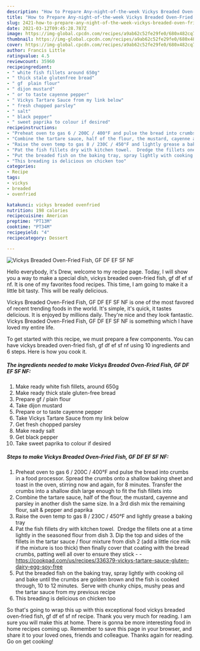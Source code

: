 ```yaml
---
description: "How to Prepare Any-night-of-the-week Vickys Breaded Oven-Fried Fish, GF DF EF SF NF"
title: "How to Prepare Any-night-of-the-week Vickys Breaded Oven-Fried Fish, GF DF EF SF NF"
slug: 2421-how-to-prepare-any-night-of-the-week-vickys-breaded-oven-fried-fish-gf-df-ef-sf-nf
date: 2021-03-12T09:45:28.787Z
image: https://img-global.cpcdn.com/recipes/a9ab62c52fe29fe0/680x482cq70/vickys-breaded-oven-fried-fish-gf-df-ef-sf-nf-recipe-main-photo.jpg
thumbnail: https://img-global.cpcdn.com/recipes/a9ab62c52fe29fe0/680x482cq70/vickys-breaded-oven-fried-fish-gf-df-ef-sf-nf-recipe-main-photo.jpg
cover: https://img-global.cpcdn.com/recipes/a9ab62c52fe29fe0/680x482cq70/vickys-breaded-oven-fried-fish-gf-df-ef-sf-nf-recipe-main-photo.jpg
author: Francis Little
ratingvalue: 4.5
reviewcount: 35960
recipeingredient:
- " white fish fillets around 650g"
- " thick stale glutenfree bread"
- " gf  plain flour"
- " dijon mustard"
- " or to taste cayenne pepper"
- " Vickys Tartare Sauce from my link below"
- " fresh chopped parsley"
- " salt"
- " black pepper"
- " sweet paprika to colour if desired"
recipeinstructions:
- "Preheat oven to gas 6 / 200C / 400°F and pulse the bread into crumbs in a food processor. Spread the crumbs onto a shallow baking sheet and toast in the oven, stirring now and again, for 8 minutes. Transfer the crumbs into a shallow dish large enough to fit the fish fillets into"
- "Combine the tartare sauce, half of the flour, the mustard, cayenne and parsley in another dish the same size. In a 3rd dish mix the remaining flour, salt &amp; pepper and paprika"
- "Raise the oven temp to gas 8 / 230C / 450°F and lightly grease a baking tray"
- "Pat the fish fillets dry with kitchen towel.  Dredge the fillets one at a time lightly in the seasoned flour from dish 3. Dip the top and sides of the fillets in the tartar sauce / flour mixture from dish 2 (add a little rice milk if the mixture is too thick) then finally cover that coating with the bread crumbs, patting well all over to ensure they stick  https://cookpad.com/us/recipes/336379-vickys-tartare-sauce-gluten-dairy-egg-soy-free"
- "Put the breaded fish on the baking tray, spray lightly with cooking oil and bake until the crumbs are golden brown and the fish is cooked through, 10 to 12 minutes.  Serve with chunky chips, mushy peas and the tartar sauce from my previous recipe"
- "This breading is delicious on chicken too"
categories:
- Recipe
tags:
- vickys
- breaded
- ovenfried

katakunci: vickys breaded ovenfried 
nutrition: 198 calories
recipecuisine: American
preptime: "PT13M"
cooktime: "PT34M"
recipeyield: "4"
recipecategory: Dessert

---
```



![Vickys Breaded Oven-Fried Fish, GF DF EF SF NF](https://img-global.cpcdn.com/recipes/a9ab62c52fe29fe0/680x482cq70/vickys-breaded-oven-fried-fish-gf-df-ef-sf-nf-recipe-main-photo.jpg)

Hello everybody, it's Drew, welcome to my recipe page. Today, I will show you a way to make a special dish, vickys breaded oven-fried fish, gf df ef sf nf. It is one of my favorites food recipes. This time, I am going to make it a little bit tasty. This will be really delicious.

Vickys Breaded Oven-Fried Fish, GF DF EF SF NF is one of the most favored of recent trending foods in the world. It's simple, it's quick, it tastes delicious. It is enjoyed by millions daily. They're nice and they look fantastic. Vickys Breaded Oven-Fried Fish, GF DF EF SF NF is something which I have loved my entire life.




To get started with this recipe, we must prepare a few components. You can have vickys breaded oven-fried fish, gf df ef sf nf using 10 ingredients and 6 steps. Here is how you cook it.

<!--inarticleads1-->

##### The ingredients needed to make Vickys Breaded Oven-Fried Fish, GF DF EF SF NF:

1. Make ready  white fish fillets, around 650g
1. Make ready  thick stale gluten-free bread
1. Prepare  gf / plain flour
1. Take  dijon mustard
1. Prepare  or to taste cayenne pepper
1. Take  Vickys Tartare Sauce from my link below
1. Get  fresh chopped parsley
1. Make ready  salt
1. Get  black pepper
1. Take  sweet paprika to colour if desired




<!--inarticleads2-->

##### Steps to make Vickys Breaded Oven-Fried Fish, GF DF EF SF NF:

1. Preheat oven to gas 6 / 200C / 400°F and pulse the bread into crumbs in a food processor. Spread the crumbs onto a shallow baking sheet and toast in the oven, stirring now and again, for 8 minutes. Transfer the crumbs into a shallow dish large enough to fit the fish fillets into
1. Combine the tartare sauce, half of the flour, the mustard, cayenne and parsley in another dish the same size. In a 3rd dish mix the remaining flour, salt &amp; pepper and paprika
1. Raise the oven temp to gas 8 / 230C / 450°F and lightly grease a baking tray
1. Pat the fish fillets dry with kitchen towel.  Dredge the fillets one at a time lightly in the seasoned flour from dish 3. Dip the top and sides of the fillets in the tartar sauce / flour mixture from dish 2 (add a little rice milk if the mixture is too thick) then finally cover that coating with the bread crumbs, patting well all over to ensure they stick -  - https://cookpad.com/us/recipes/336379-vickys-tartare-sauce-gluten-dairy-egg-soy-free
1. Put the breaded fish on the baking tray, spray lightly with cooking oil and bake until the crumbs are golden brown and the fish is cooked through, 10 to 12 minutes.  Serve with chunky chips, mushy peas and the tartar sauce from my previous recipe
1. This breading is delicious on chicken too




So that's going to wrap this up with this exceptional food vickys breaded oven-fried fish, gf df ef sf nf recipe. Thank you very much for reading. I am sure you will make this at home. There is gonna be more interesting food in home recipes coming up. Remember to save this page in your browser, and share it to your loved ones, friends and colleague. Thanks again for reading. Go on get cooking!
